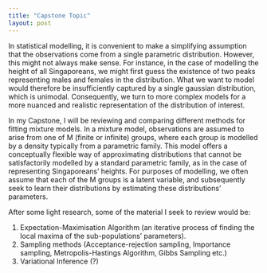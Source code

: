```yaml
---
title: "Capstone Topic"
layout: post
---
```


In statistical modelling, it is convenient to make a simplifying assumption that the observations come from a single parametric distribution. However, this might not always make sense. For instance, in the case of modelling the height of all Singaporeans, we might first guess the existence of two peaks representing males and females in the distribution. What we want to model would therefore be insufficiently captured by a single gaussian distribution, which is unimodal. Consequently, we turn to more complex models for a more nuanced and realistic representation of the distribution of interest.

In my Capstone, I will be reviewing and comparing different methods for fitting mixture models. In a mixture model, observations are assumed to arise from one of M (finite or infinite) groups, where each group is modelled by a density typically from a parametric family. This model offers a conceptually flexible way of approximating distributions that cannot be satisfactorily modelled by a standard parametric family, as in the case of representing Singaporeans’ heights. For purposes of modelling, we often assume that each of the M groups is a latent variable, and subsequently seek to learn their distributions by estimating these distributions’ parameters. 

After some light research, some of the material I seek to review would be:
1. Expectation-Maximisation Algorithm (an iterative process of finding the local maxima of the sub-populations’ parameters).
2. Sampling methods (Acceptance-rejection sampling, Importance sampling, Metropolis-Hastings Algorithm, Gibbs Sampling etc.)
3. Variational Inference (?) 

